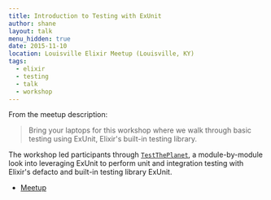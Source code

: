 ```yaml
---
title: Introduction to Testing with ExUnit
author: shane
layout: talk
menu_hidden: true
date: 2015-11-10
location: Louisville Elixir Meetup (Louisville, KY)
tags:
  - elixir
  - testing
  - talk
  - workshop
---
```


From the meetup description:

> Bring your laptops for this workshop where we walk through basic testing using ExUnit, Elixir's built-in testing library.

The workshop led participants through [`TestThePlanet`](https://github.com/slogsdon/test-the-planet), a module-by-module look into leveraging ExUnit to perform unit and integration testing with Elixir's defacto and built-in testing library ExUnit.

- [Meetup](http://www.meetup.com/Elixir-Louisville/events/226520804/)
